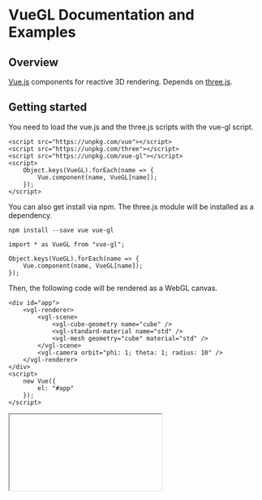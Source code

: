 # VueGL Documentation and Examples
## Overview
[Vue.js](https://vuejs.org) components for reactive 3D rendering. Depends on [three.js](https://threejs.org/).
## Getting started
You need to load the vue.js and the three.js scripts with the vue-gl script.
```
<script src="https://unpkg.com/vue"></script>
<script src="https://unpkg.com/three"></script>
<script src="https://unpkg.com/vue-gl"></script>
<script>
    Object.keys(VueGL).forEach(name => {
        Vue.component(name, VueGL[name]);
    });
</script>
```
You can also get install via npm. The three.js module will be installed as a dependency.
```
npm install --save vue vue-gl
```
```
import * as VueGL from "vue-gl";

Object.keys(VueGL).forEach(name => {
    Vue.component(name, VueGL[name]);
});
```
Then, the following code will be rendered as a WebGL canvas.
```
<div id="app">
    <vgl-renderer>
        <vgl-scene>
            <vgl-cube-geometry name="cube" />
            <vgl-standard-material name="std" />
            <vgl-mesh geometry="cube" material="std" />
        </vgl-scene>
        <vgl-camera orbit="phi: 1; theta: 1; radius: 10" />
    </vgl-renderer>
</div>
<script>
    new Vue({
        el: "#app"
    });
</script>
```
<iframe srcdoc="
    <style>
        body {
            margin: 0;
        }
        #app {
            height: 100vh;
        }
    </style>
    <script src='https://unpkg.com/vue/dist/vue.min.js'></script>
    <script src='https://unpkg.com/three/build/three.min.js'></script>
    <script src='js/vue-gl.js'></script>
    <div id='app'>
        <vgl-renderer>
            <vgl-scene>
                <vgl-cube-geometry />
                <vgl-standard-material />
                <vgl-mesh />
            </vgl-scene>
            <vgl-camera orbit='radius: 10; phi: 1; theta: 1;' />
        </vgl-renderer>
    </div>
    <script>
        new Vue({
            el: '#app'
        });
    </script>
"></iframe>


